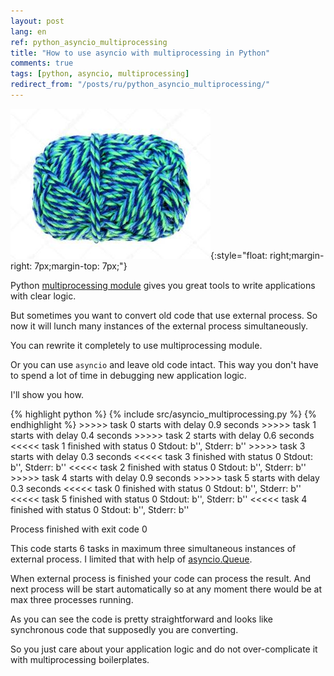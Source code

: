 ```yaml
---
layout: post
lang: en
ref: python_asyncio_multiprocessing
title: "How to use asyncio with multiprocessing in Python"
comments: true
tags: [python, asyncio, multiprocessing]
redirect_from: "/posts/ru/python_asyncio_multiprocessing/"
---
```

![](/images/wool-yarn.jpg){:style="float: right;margin-right: 7px;margin-top: 7px;"}

<style type="text/css">
  h2 {
    content: "";
    clear: both;
  }
</style>

Python [multiprocessing module](/posts/en/python_async.html) gives you great tools to write applications with
clear logic.

But sometimes you want to convert old code that use external process. 
So now it will lunch many instances of the external process 
simultaneously. 

You can rewrite it completely to use multiprocessing module.

Or you can use `asyncio` and leave old code intact. This way you don't have to
spend a lot of time in debugging new application logic.

I'll show you how.

{% highlight python %}
{% include src/asyncio_multiprocessing.py %}
{% endhighlight %} 
    >>>>> task 0 starts with delay 0.9 seconds
    >>>>> task 1 starts with delay 0.4 seconds
    >>>>> task 2 starts with delay 0.6 seconds
    <<<<< task 1 finished with status 0
    Stdout: b'', Stderr: b''
    >>>>> task 3 starts with delay 0.3 seconds
    <<<<< task 3 finished with status 0
    Stdout: b'', Stderr: b''
    <<<<< task 2 finished with status 0
    Stdout: b'', Stderr: b''
    >>>>> task 4 starts with delay 0.9 seconds
    >>>>> task 5 starts with delay 0.3 seconds
    <<<<< task 0 finished with status 0
    Stdout: b'', Stderr: b''
    <<<<< task 5 finished with status 0
    Stdout: b'', Stderr: b''
    <<<<< task 4 finished with status 0
    Stdout: b'', Stderr: b''

Process finished with exit code 0


This code starts 6 tasks in maximum three simultaneous instances of external 
process.
I limited that with help of [asyncio.Queue](https://docs.python.org/3/library/asyncio-queue.html).

When external process is finished your code can process the result.
And next process will be start automatically so at any moment
there would be at max three processes running.

As you can see the code is pretty straightforward and looks like
synchronous code that supposedly you are converting.

So you just care about your application logic and do not over-complicate it
with multiprocessing boilerplates.
